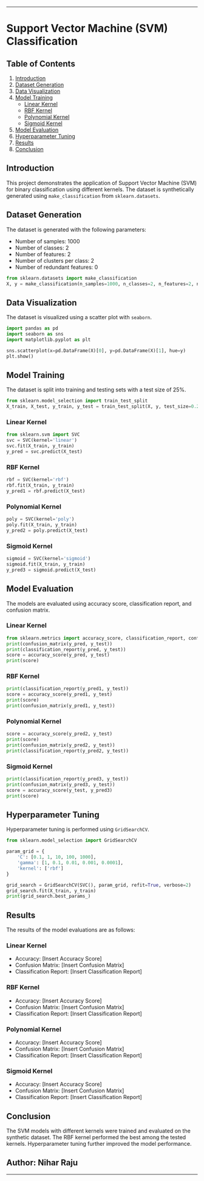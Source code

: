
---

# Support Vector Machine (SVM) Classification

## Table of Contents
1. [Introduction](#introduction)
2. [Dataset Generation](#dataset-generation)
3. [Data Visualization](#data-visualization)
4. [Model Training](#model-training)
    - [Linear Kernel](#linear-kernel)
    - [RBF Kernel](#rbf-kernel)
    - [Polynomial Kernel](#polynomial-kernel)
    - [Sigmoid Kernel](#sigmoid-kernel)
5. [Model Evaluation](#model-evaluation)
6. [Hyperparameter Tuning](#hyperparameter-tuning)
7. [Results](#results)
8. [Conclusion](#conclusion)


## Introduction
This project demonstrates the application of Support Vector Machine (SVM) for binary classification using different kernels. The dataset is synthetically generated using `make_classification` from `sklearn.datasets`.

## Dataset Generation
The dataset is generated with the following parameters:
- Number of samples: 1000
- Number of classes: 2
- Number of features: 2
- Number of clusters per class: 2
- Number of redundant features: 0

```python
from sklearn.datasets import make_classification
X, y = make_classification(n_samples=1000, n_classes=2, n_features=2, n_clusters_per_class=2, n_redundant=0)
```

## Data Visualization
The dataset is visualized using a scatter plot with `seaborn`.

```python
import pandas as pd
import seaborn as sns
import matplotlib.pyplot as plt

sns.scatterplot(x=pd.DataFrame(X)[0], y=pd.DataFrame(X)[1], hue=y)
plt.show()
```

## Model Training
The dataset is split into training and testing sets with a test size of 25%.

```python
from sklearn.model_selection import train_test_split
X_train, X_test, y_train, y_test = train_test_split(X, y, test_size=0.25, random_state=10)
```

### Linear Kernel
```python
from sklearn.svm import SVC
svc = SVC(kernel='linear')
svc.fit(X_train, y_train)
y_pred = svc.predict(X_test)
```

### RBF Kernel
```python
rbf = SVC(kernel='rbf')
rbf.fit(X_train, y_train)
y_pred1 = rbf.predict(X_test)
```

### Polynomial Kernel
```python
poly = SVC(kernel='poly')
poly.fit(X_train, y_train)
y_pred2 = poly.predict(X_test)
```

### Sigmoid Kernel
```python
sigmoid = SVC(kernel='sigmoid')
sigmoid.fit(X_train, y_train)
y_pred3 = sigmoid.predict(X_test)
```

## Model Evaluation
The models are evaluated using accuracy score, classification report, and confusion matrix.

### Linear Kernel
```python
from sklearn.metrics import accuracy_score, classification_report, confusion_matrix
print(confusion_matrix(y_pred, y_test))
print(classification_report(y_pred, y_test))
score = accuracy_score(y_pred, y_test)
print(score)
```

### RBF Kernel
```python
print(classification_report(y_pred1, y_test))
score = accuracy_score(y_pred1, y_test)
print(score)
print(confusion_matrix(y_pred1, y_test))
```

### Polynomial Kernel
```python
score = accuracy_score(y_pred2, y_test)
print(score)
print(confusion_matrix(y_pred2, y_test))
print(classification_report(y_pred2, y_test))
```

### Sigmoid Kernel
```python
print(classification_report(y_pred3, y_test))
print(confusion_matrix(y_pred3, y_test))
score = accuracy_score(y_test, y_pred3)
print(score)
```

## Hyperparameter Tuning
Hyperparameter tuning is performed using `GridSearchCV`.

```python
from sklearn.model_selection import GridSearchCV

param_grid = {
    'C': [0.1, 1, 10, 100, 1000],
    'gamma': [1, 0.1, 0.01, 0.001, 0.0001],
    'kernel': ['rbf']
}

grid_search = GridSearchCV(SVC(), param_grid, refit=True, verbose=2)
grid_search.fit(X_train, y_train)
print(grid_search.best_params_)
```

## Results
The results of the model evaluations are as follows:

### Linear Kernel
- Accuracy: [Insert Accuracy Score]
- Confusion Matrix: [Insert Confusion Matrix]
- Classification Report: [Insert Classification Report]

### RBF Kernel
- Accuracy: [Insert Accuracy Score]
- Confusion Matrix: [Insert Confusion Matrix]
- Classification Report: [Insert Classification Report]

### Polynomial Kernel
- Accuracy: [Insert Accuracy Score]
- Confusion Matrix: [Insert Confusion Matrix]
- Classification Report: [Insert Classification Report]

### Sigmoid Kernel
- Accuracy: [Insert Accuracy Score]
- Confusion Matrix: [Insert Confusion Matrix]
- Classification Report: [Insert Classification Report]

## Conclusion
The SVM models with different kernels were trained and evaluated on the synthetic dataset. The RBF kernel performed the best among the tested kernels. Hyperparameter tuning further improved the model performance.

## Author: Nihar Raju
---

